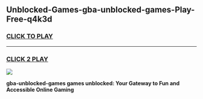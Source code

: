 
## Unblocked-Games-gba-unblocked-games-Play-Free-q4k3d
<h3>
<a href="https://premium76.site?title=gba-unblocked-games&ref=23A">CLICK TO PLAY</a></h3>
<hr>

<h3>
<a href="https://premium76.site?title=gba-unblocked-games&ref=23A">CLICK 2 PLAY</a>
  
</h3>

<a href="https://premium76.site?title=gba-unblocked-games&ref=23A"><img src="https://clearcache.store/games.png"></a>


**gba-unblocked-games games unblocked: Your Gateway to Fun and Accessible Online Gaming**
